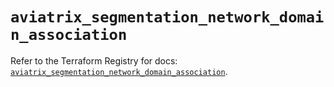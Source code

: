 # `aviatrix_segmentation_network_domain_association`

Refer to the Terraform Registry for docs: [`aviatrix_segmentation_network_domain_association`](https://registry.terraform.io/providers/aviatrixsystems/aviatrix/8.1.10/docs/resources/segmentation_network_domain_association).
